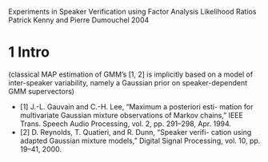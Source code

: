 Experiments in Speaker Verification using Factor Analysis Likelihood Ratios
Patrick Kenny and Pierre Dumouchel
2004

# 1 Intro

(classical MAP estimation of GMM’s [1, 2] is implicitly based on a model of
inter-speaker variability, namely a Gaussian prior on speaker-dependent GMM
supervectors)
  * [1] J.-L. Gauvain and C.-H. Lee, “Maximum a posteriori esti-
  mation for multivariate Gaussian mixture observations of
  Markov chains,” IEEE Trans. Speech Audio Processing,
  vol. 2, pp. 291–298, Apr. 1994.
  * [2] D. Reynolds, T. Quatieri, and R. Dunn, “Speaker verifi-
  cation using adapted Gaussian mixture models,” Digital
  Signal Processing, vol. 10, pp. 19–41, 2000.
